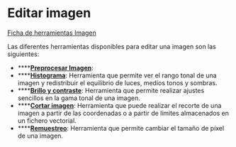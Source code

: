 # Editar imagen

[Ficha de herramientas Imagen](/mdtopx/fichas-de-herramientas/ficha-de-herramientas-imagen/)

Las diferentes herramientas disponibles para editar una imagen son las siguientes:

* \*\*\*\*[**Preprocesar Imagen**](../../herramientas-para-imagenes/preprocesar-imagen.md):
* \*\*\*\*[**Histograma**](../../herramientas-para-imagenes/histograma.md): Herramienta que permite ver el rango tonal de una imagen y redistribuir el equilibrio de luces, medios tonos y sombras.
* \*\*\*\*[**Brillo y contraste**](../../herramientas-para-imagenes/brillo-y-contraste.md): Herramienta que permite realizar ajustes sencillos en la gama tonal de una imagen.
* \*\*\*\*[**Cortar imagen**](../../herramientas-para-imagenes/cortar-imagen.md): Herramienta que puede realizar el recorte de una imagen a partir de las coordenadas o a partir de límites almacenados en un fichero vectorial.
* \*\*\*\*[**Remuestreo**](../../herramientas-para-imagenes/remuestreo.md): Herramienta que permite cambiar el tamaño de píxel de una imagen.

